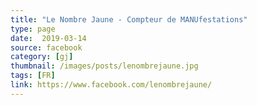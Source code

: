 ```yaml
---
title: "Le Nombre Jaune - Compteur de MANUfestations"
type: page
date:  2019-03-14
source: facebook
category: [gj]
thumbnail: /images/posts/lenombrejaune.jpg
tags: [FR]
link: https://www.facebook.com/lenombrejaune/
---
```

